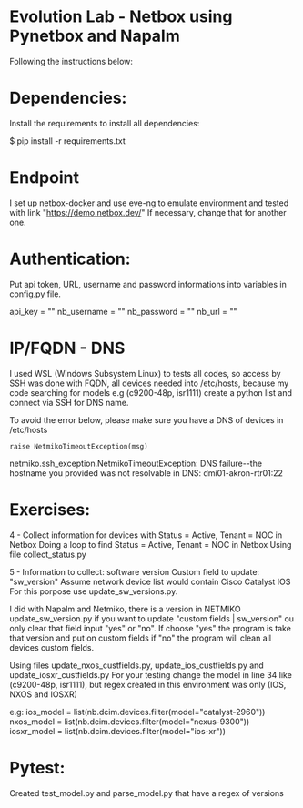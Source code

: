 # Evolution Lab - Netbox using Pynetbox and Napalm

Following the instructions below:


# Dependencies:

Install the requirements to install all dependencies:

$ pip install -r requirements.txt


# Endpoint
I set up netbox-docker and use eve-ng to emulate environment and tested with link "https://demo.netbox.dev/" 
If necessary, change that for another one.


# Authentication:

Put api token, URL, username and password informations into variables in config.py file.

api_key = ""
nb_username = ""
nb_password = ""
nb_url = ""


# IP/FQDN - DNS

I used WSL (Windows Subsystem Linux) to tests all codes, so access by SSH was done with FQDN, all devices needed into /etc/hosts, because my code searching for models e.g (c9200-48p, isr1111) create a python list and connect via SSH for DNS name.

To avoid the error below, please make sure you have a DNS of devices in /etc/hosts

    raise NetmikoTimeoutException(msg)
netmiko.ssh_exception.NetmikoTimeoutException: DNS failure--the hostname you provided was not resolvable in DNS: dmi01-akron-rtr01:22


# Exercises:

4 - Collect information for devices with Status = Active, Tenant = NOC in Netbox Doing a loop to find Status = Active, Tenant = NOC in Netbox
  Using file collect_status.py  
  
5 - Information to collect: software version Custom field to update: "sw_version" Assume network device list would contain Cisco Catalyst IOS
    For this porpose use update_sw_versions.py.

I did with Napalm and Netmiko, there is a version in NETMIKO update_sw_version.py if you want to update "custom fields | sw_version" ou only clear that field input "yes" or "no". If choose "yes" the program is take that version and put on custom fields if "no" the program will clean all devices custom fields.
 
Using files update_nxos_custfields.py, update_ios_custfields.py and update_iosxr_custfields.py
For your testing change the model in line 34 like (c9200-48p, isr1111), but regex created in this environment was only (IOS, NXOS and IOSXR)

e.g: 
ios_model = list(nb.dcim.devices.filter(model="catalyst-2960"))
nxos_model = list(nb.dcim.devices.filter(model="nexus-9300"))
iosxr_model = list(nb.dcim.devices.filter(model="ios-xr"))

# Pytest:
Created test_model.py and parse_model.py that have a regex of versions
